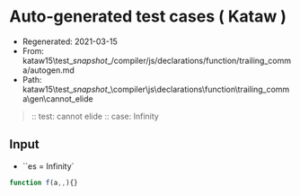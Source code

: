 # Auto-generated test cases ( Kataw )
- Regenerated: 2021-03-15
- From: kataw15\test\__snapshot__/compiler/js/declarations/function/trailing_comma/autogen.md
- Path: kataw15\test\__snapshot__\compiler\js\declarations\function\trailing_comma\gen\cannot_elide
> :: test: cannot elide
> :: case: Infinity
## Input
- ``es = Infinity`

`````js
function f(a,,){}
`````
